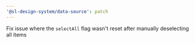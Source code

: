 ```yaml
---
'@sl-design-system/data-source': patch
---
```


Fix issue where the `selectAll` flag wasn't reset after manually deselecting all items
